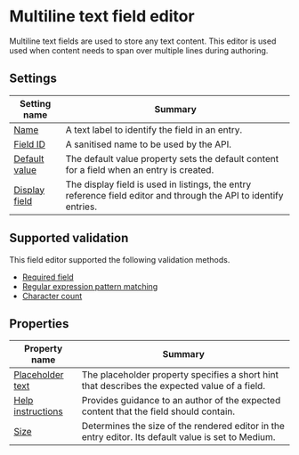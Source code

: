 # Multiline text field editor
Multiline text fields are used to store any text content. This editor is used used when content needs to span over multiple lines during authoring.

## Settings
| Setting name | Summary|
| ---| --- |
| [Name](/content-types/field-editors/field-settings.md#name) | A text label to identify the field in an entry.|
| [Field ID](/content-types/field-editors/field-settings.md#field-id) | A sanitised name to be used by the API. |
| [Default value](/content-types/field-editors/field-settings.md#default-value) | The default value property sets the default content for a field when an entry is created. |
| [Display field](/content-types/field-editors/field-settings.md#display-field) | The display field is used in listings, the entry reference field editor and through the API to identify entries. |


## Supported validation
This field editor supported the following validation methods.

- [Required field](/content-types/validation/required-validation.md)
- [Regular expression pattern matching](/content-types/validation/regex-validation.md)
- [Character count](/content-types/validation/character-count-validation.md)


## Properties

| Property name | Summary|
| ---| --- |
| [Placeholder text](/content-types/field-editors/field-properties.md#placeholder-text) | The placeholder property specifies a short hint that describes the expected value of a field. |
| [Help instructions](/content-types/field-editors/field-properties.md#help-instructions) |  Provides guidance to an author of the expected content that the field should contain. |
| [Size](/content-types/field-editors/field-properties.md#editor-size) | Determines the size of the rendered editor in the entry editor. Its default value is set to Medium. |

